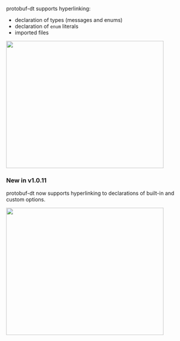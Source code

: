 protobuf-dt supports hyperlinking:

  * declaration of types (messages and enums)
  * declaration of `enum` literals
  * imported files

<a href='http://www.youtube.com/watch?feature=player_embedded&v=io-5AexePqI' target='_blank'><img src='http://img.youtube.com/vi/io-5AexePqI/0.jpg' width='425' height=344 /></a>

### New in v1.0.11 ###

protobuf-dt now supports hyperlinking to declarations of built-in and custom options.

<a href='http://www.youtube.com/watch?feature=player_embedded&v=Nt0pj5zX2JE' target='_blank'><img src='http://img.youtube.com/vi/Nt0pj5zX2JE/0.jpg' width='425' height=344 /></a>

